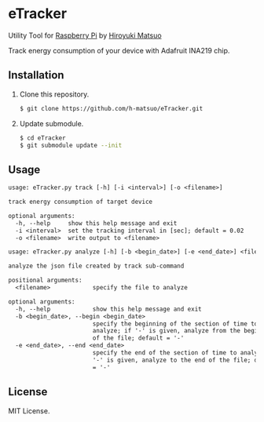 # eTracker

Utility Tool for [Raspberry Pi](https://www.raspberrypi.org/) by [Hiroyuki Matsuo](http://sdl.ist.osaka-u.ac.jp/~h-matsuo/)

Track energy consumption of your device with Adafruit INA219 chip.

## Installation

1. Clone this repository.

    ```bash
    $ git clone https://github.com/h-matsuo/eTracker.git
    ```

1. Update submodule.

    ```bash
    $ cd eTracker
    $ git submodule update --init
    ```

## Usage

```txt
usage: eTracker.py track [-h] [-i <interval>] [-o <filename>]

track energy consumption of target device

optional arguments:
  -h, --help     show this help message and exit
  -i <interval>  set the tracking interval in [sec]; default = 0.02
  -o <filename>  write output to <filename>
```

```txt
usage: eTracker.py analyze [-h] [-b <begin_date>] [-e <end_date>] <filename>

analyze the json file created by track sub-command

positional arguments:
  <filename>            specify the file to analyze

optional arguments:
  -h, --help            show this help message and exit
  -b <begin_date>, --begin <begin_date>
                        specify the beginning of the section of time to
                        analyze; if '-' is given, analyze from the beginning
                        of the file; default = '-'
  -e <end_date>, --end <end_date>
                        specify the end of the section of time to analyze; if
                        '-' is given, analyze to the end of the file; default
                        = '-'
```


## License

MIT License.
